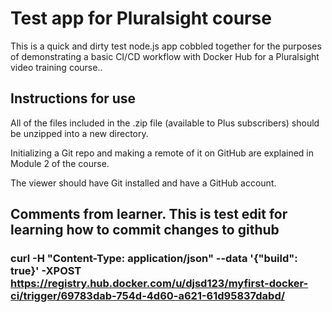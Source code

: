 # Test app for Pluralsight course

This is a quick and dirty test node.js app cobbled together for the purposes of demonstrating a basic CI/CD workflow with Docker Hub for a Pluralsight video training course..

## Instructions for use

All of the files included in the .zip file (available to Plus subscribers) should be unzipped into a new directory.

Initializing a Git repo and making a remote of it on GitHub are explained in Module 2 of the course.

The viewer should have Git installed and have a GitHub account.

## Comments from learner. This is test edit for learning how to commit changes to github

### curl -H "Content-Type: application/json" --data '{"build": true}' -XPOST https://registry.hub.docker.com/u/djsd123/myfirst-docker-ci/trigger/69783dab-754d-4d60-a621-61d95837dabd/

